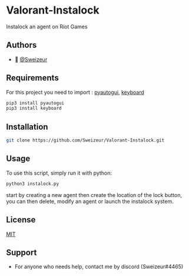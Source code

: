 # Valorant-Instalock
Instalock an agent on Riot Games




## Authors

- 👤 [@Sweizeur](https://github.com/sweizeur)



## Requirements

For this project you need to import : [pyautogui](https://pyautogui.readthedocs.io/en/latest/), [keyboard](https://pypi.org/project/keyboard/)

```bash
pip3 install pyautogui
pip3 install keyboard
```
## Installation


```bash
git clone https://github.com/Sweizeur/Valorant-Instalock.git
```


## Usage

To use this script, simply run it with python:

```bash
python3 instalock.py
```

start by creating a new agent then create the location of the lock button, you can then delete, modify an agent or launch the instalock system.


## License

[MIT](https://choosealicense.com/licenses/mit/)


## Support

- For anyone who needs help, contact me by discord (Sweizeur#4465)
